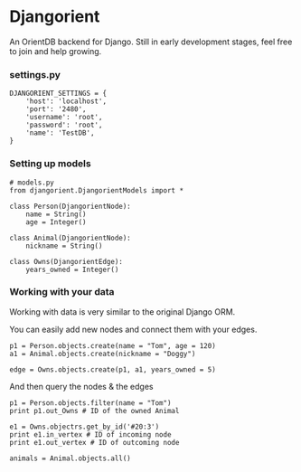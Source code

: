 # Djangorient
An OrientDB backend for Django. 
Still in early development stages, feel free to join and help growing.

### settings.py
```
DJANGORIENT_SETTINGS = {
    'host': 'localhost',
    'port': '2480',
    'username': 'root',
    'password': 'root',
    'name': 'TestDB',
}
```

### Setting up models
```
# models.py
from djangorient.DjangorientModels import *

class Person(DjangorientNode):
	name = String()
	age = Integer()

class Animal(DjangorientNode):
	nickname = String()

class Owns(DjangorientEdge):
	years_owned = Integer()	

```

### Working with your data
Working with data is very similar to the original Django ORM.

You can easily add new nodes and connect them with your edges.

```
p1 = Person.objects.create(name = "Tom", age = 120)
a1 = Animal.objects.create(nickname = "Doggy")

edge = Owns.objects.create(p1, a1, years_owned = 5)
```

And then query the nodes & the edges
```
p1 = Person.objects.filter(name = "Tom")
print p1.out_Owns # ID of the owned Animal

e1 = Owns.objectrs.get_by_id('#20:3')
print e1.in_vertex # ID of incoming node
print e1.out_vertex # ID of outcoming node

animals = Animal.objects.all()


```
